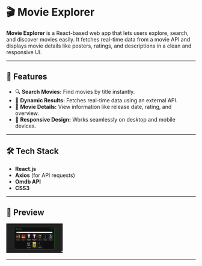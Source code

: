 # 🎬 Movie Explorer

**Movie Explorer** is a React-based web app that lets users explore, search, and discover movies easily. It fetches real-time data from a movie API and displays movie details like posters, ratings, and descriptions in a clean and responsive UI.

---

## 🚀 Features

- 🔍 **Search Movies:** Find movies by title instantly.  
- 🧠 **Dynamic Results:** Fetches real-time data using an external API.  
- 📄 **Movie Details:** View information like release date, rating, and overview.  
- 💅 **Responsive Design:** Works seamlessly on desktop and mobile devices.  

---

## 🛠️ Tech Stack

* **React.js**
* **Axios** (for API requests)
* **Omdb API**
* **CSS3**

---

## 📸 Preview

<img src="./image.png" alt="output" width="150px">

---